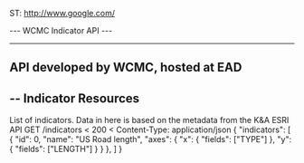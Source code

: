 ST: http://www.google.com/

--- WCMC Indicator API ---

---
API developed by WCMC, hosted at EAD
---

--
Indicator Resources
--

List of indicators. Data in here is based on the metadata from the K&A ESRI API
GET /indicators
< 200
< Content-Type: application/json
{ "indicators": [
    { 
        "id": 0,
        "name": "US Road length",
        "axes": {
            "x": {
              "fields": ["TYPE"]
            },
            "y": {
              "fields": ["LENGTH"]
            }
        } 
    },
] }

